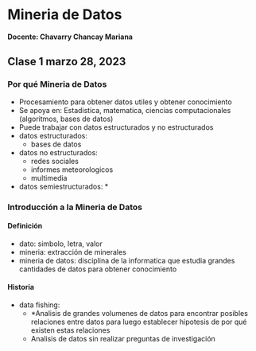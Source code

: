 # Mineria de Datos
**Docente: Chavarry Chancay Mariana** 

## Clase 1  marzo 28, 2023

### Por qué Mineria de Datos

* Procesamiento para obtener datos utiles y obtener conocimiento
* Se apoya en: Estadistica, matematica, ciencias computacionales (algoritmos, bases de datos)
* Puede trabajar con datos estructurados y no estructurados
* datos estructurados:
    * bases de datos
* datos no estructurados:
    * redes sociales
    * informes meteorologicos
    * multimedia
* datos semiestructurados:
    * 
### Introducción a la Mineria de Datos

#### Definición

* dato: simbolo, letra, valor
* mineria: extracción de minerales
* mineria de datos: disciplina de la informatica que estudia grandes cantidades de datos para obtener conocimiento

#### Historia

* data fishing: 
    * *Analisis de grandes volumenes de datos para encontrar posibles relaciones entre datos para luego establecer hipotesis de por qué existen estas relaciones
    * Analisis de datos sin realizar preguntas de investigación 












